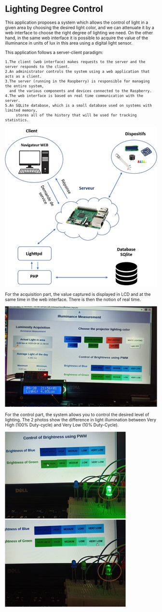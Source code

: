 # Lighting Degree Control

This application proposes a system which allows the control of light in a given area by choosing the desired light color, and we can attenuate it by a web interface to choose the right degree of lighting we need. On the other hand, in the same web interface it is possible to acquire the value of the illuminance in units of lux in this area using a digital light sensor.

This application follows a server-client paradigm:
  
    1.The client (web interface) makes requests to the server and the server responds to the client.
    2.An administrator controls the system using a web application that acts as a client.
    3.The server (running in the Raspberry) is responsible for managing the entire system, 
      and the various components and devices connected to the Raspberry.
    4.The web interface is based on real time communication with the server.
    5.An SQLite database, which is a small database used on systems with limited memory, 
         stores all of the history that will be used for tracking statistics.
    
   
  
  <img src="https://github.com/ElrhomariYousra/Lighting-Degree-Control/blob/master/images/Picture5.png">




For the acquisition part, the value captured is displayed in LCD and at the same time in the web interface. There is then the notion of real time.

<img src="https://github.com/ElrhomariYousra/Lighting-Degree-Control/blob/master/images/Picture1.png" width="600">



For the control part, the system allows you to control the desired level of lighting. The 2 photos show the difference in light illumination between Very High (100% Duty-cycle) and Very Low (10% Duty-Cycle).

  <img src="https://github.com/ElrhomariYousra/Lighting-Degree-Control/blob/master/images/Picture2.png" width="400">     <img src="https://github.com/ElrhomariYousra/Lighting-Degree-Control/blob/master/images/Picture3.png" width="400">




